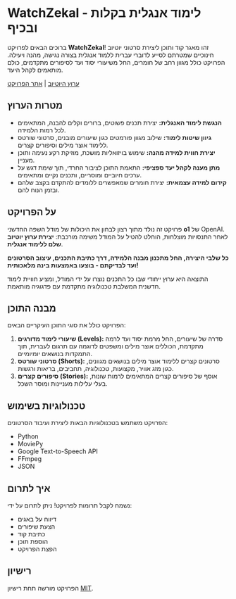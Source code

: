 # WatchZekal - לימוד אנגלית בקלות ובכיף

ברוכים הבאים לפרויקט **WatchZekal**! זהו מאגר קוד ותוכן ליצירת סרטוני יוטיוב חינוכיים שמטרתם לסייע לדוברי עברית ללמוד אנגלית בצורה נגישה, מהנה ויעילה. הפרויקט כולל מגוון רחב של חומרים, החל משיעורי יסוד ועד לסיפורים מתקדמים, כולם מותאמים לקהל היעד.

[ערוץ היוטיוב](https://www.youtube.com/@Ze-Kal?utm_source=ze-kal-site&utm_medium=referral&utm_campaign=youtube-channel-link) | [אתר הפרויקט](https://nhlocal.github.io/ZeKal/youtube-channel.html)

## מטרות הערוץ

-   **הנגשת לימוד האנגלית:** יצירת תכנים פשוטים, ברורים וקלים להבנה, המתאימים לכל רמות הלמידה.
-   **גיוון שיטות לימוד:** שילוב מגוון פורמטים כגון שיעורים מובנים, סרטוני שורטס ללימוד אוצר מילים וסיפורים קצרים.
-   **יצירת חווית למידה מהנה:** שימוש בויזואליות מושכת, מוזיקת רקע נעימה ותוכן מעניין.
-   **מתן מענה לקהל יעד ספציפי:** התאמת התוכן לציבור החרדי, תוך שימת דגש על ערכים חיוביים ומוסריים, ותכנים נקיים ומתאימים.
-   **קידום למידה עצמאית:** יצירת חומרים שמאפשרים ללומדים להתקדם בקצב שלהם ובזמן הנוח להם.

## על הפרויקט

פרויקט זה נולד מתוך רצון לבחון את היכולות של מודל השפה החדשני **o1** של OpenAI. לאחר התנסויות מוצלחות, הוחלט להטיל על המודל משימה מורכבת: **יצירת ערוץ יוטיוב שלם ללימוד אנגלית**.

**כל שלבי היצירה, החל מתכנון מבנה הלמידה, דרך כתיבת התכנים, עיצוב הסרטונים ועד לבדיקתם - בוצעו באמצעות בינה מלאכותית!**

התוצאה היא ערוץ ייחודי שבו כל התכנים נוצרו על ידי המודל, ומציע חוויית לימוד חדשנית המשלבת טכנולוגיה מתקדמת עם פדגוגיה מותאמת.

## מבנה התוכן

הפרויקט כולל את סוגי התוכן העיקריים הבאים:

1. **שיעורי לימוד מדורגים (Levels):** סדרה של שיעורים, החל מרמת יסוד ועד לרמה מתקדמת, הכוללים אוצר מילים ומשפטים לדוגמה עם תרגום לעברית, תוך התמקדות בנושאים יומיומיים.
2. **סרטוני שורטס (Shorts):** סרטונים קצרים ללימוד אוצר מילים בנושאים מגוונים, כגון מזג אוויר, מקצועות, טכנולוגיה, תחביבים, בריאות ורגשות.
3. **סיפורים קצרים (Stories):** אוסף של סיפורים קצרים המתאימים לרמות שונות, בעלי עלילות מעניינות ומוסר השכל.

## טכנולוגיות בשימוש

הפרויקט משתמש בטכנולוגיות הבאות ליצירת ועיבוד הסרטונים:

-   Python
-   MoviePy
-   Google Text-to-Speech API
-   FFmpeg
-   JSON

## איך לתרום

נשמח לקבל תרומות לפרויקט! ניתן לתרום על ידי:

-   דיווח על באגים
-   הצעת שיפורים
-   כתיבת קוד
-   הוספת תוכן
-   הפצת הפרויקט

## רישיון

הפרויקט מורשה תחת רישיון [MIT](LICENSE).